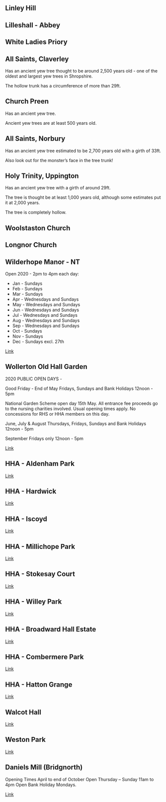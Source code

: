 ## Linley Hill

## Lilleshall - Abbey

## White Ladies Priory

## All Saints, Claverley

Has an ancient yew tree thought to be around 2,500 years old  - one of the oldest and largest yew trees in Shropshire.

The hollow trunk has a circumference of more than 29ft.

## Church Preen

Has an ancient yew tree.

Ancient yew trees are at least 500 years old.

## All Saints, Norbury

Has an ancient yew tree estimated to be 2,700 years old with a girth of 33ft.

Also look out for the monster’s face in the tree trunk!

## Holy Trinity, Uppington

Has an ancient yew tree with a girth of around 29ft.

The tree is thought be at least 1,000 years old, although some estimates put it at 2,000 years.

The tree is completely hollow.

## Woolstaston Church

## Longnor Church

## Wilderhope Manor - NT

Open 2020 - 2pm to 4pm each day:
- Jan - Sundays
- Feb - Sundays
- Mar - Sundays
- Apr - Wednesdays and Sundays
- May - Wednesdays and Sundays
- Jun - Wednesdays and Sundays
- Jul - Wednesdays and Sundays
- Aug - Wednesdays and Sundays
- Sep - Wednesdays and Sundays
- Oct - Sundays
- Nov - Sundays
- Dec - Sundays excl. 27th

[Link](https://www.nationaltrust.org.uk/wilderhope-manor)

## Wollerton Old Hall Garden

2020 PUBLIC OPEN DAYS -

Good Friday - End of May
Fridays, Sundays and Bank Holidays 12noon - 5pm

National Garden Scheme open day 15th May. All entrance fee proceeds go to the nursing charities involved. Usual opening times apply. No concessions for RHS or HHA members on this day.

June, July & August
Thursdays, Fridays, Sundays and Bank Holidays 12noon - 5pm
 
September
Fridays only 12noon - 5pm

[Link](http://www.wollertonoldhallgarden.com/)

## HHA - Aldenham Park

[Link](https://www.historichouses.org/houses/house-listing/aldenham-park.html)

## HHA - Hardwick

[Link](https://www.historichouses.org/houses/house-listing/hardwick.html)

## HHA - Iscoyd

[Link](https://www.historichouses.org/houses/house-listing/iscoyd-park.html)

## HHA - Millichope Park

[Link](https://www.historichouses.org/houses/house-listing/millichope-park.html)

## HHA - Stokesay Court

[Link](https://www.historichouses.org/houses/house-listing/stokesay-court.html)

## HHA - Willey Park

[Link](https://www.historichouses.org/houses/house-listing/willey-park.html)

## HHA - Broadward Hall Estate

[Link](https://www.historichouses.org/houses/house-listing/broadward-hall-estate.html)

## HHA - Combermere Park

[Link](https://www.historichouses.org/houses/house-listing/combermere-abbey.html)

## HHA - Hatton Grange

[Link](https://www.historichouses.org/houses/house-listing/hatton-grange.html)

## Walcot Hall

[Link](https://www.historichouses.org/houses/house-listing/walcot-hall.html)

## Weston Park

[Link](https://www.historichouses.org/houses/house-listing/weston-park.html)

## Daniels Mill (Bridgnorth)

Opening Times
April to end of October
Open Thursday – Sunday 11am to 4pm
Open Bank Holiday Mondays.

[Link](https://www.danielsmill.co.uk/)

